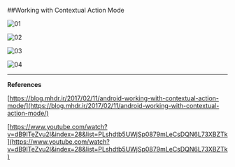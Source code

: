 ##Working with Contextual Action Mode

![01](https://raw.githubusercontent.com/mhdr/AndroidSamples/master/024/images/01.png  "01")

![02](https://raw.githubusercontent.com/mhdr/AndroidSamples/master/024/images/02.png  "02")

![03](https://raw.githubusercontent.com/mhdr/AndroidSamples/master/024/images/03.png  "03")

![04](https://raw.githubusercontent.com/mhdr/AndroidSamples/master/024/images/04.png  "04")

***

**References**

[https://blog.mhdr.ir/2017/02/11/android-working-with-contextual-action-mode/](https://blog.mhdr.ir/2017/02/11/android-working-with-contextual-action-mode/) 

[https://www.youtube.com/watch?v=dB9ITeZvu2I&index=28&list=PLshdtb5UWjSp0879mLeCsDQN6L73XBZTk](https://www.youtube.com/watch?v=dB9ITeZvu2I&index=28&list=PLshdtb5UWjSp0879mLeCsDQN6L73XBZTk) 